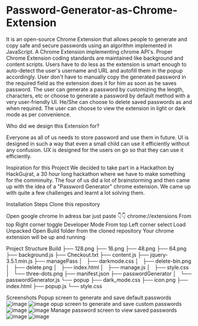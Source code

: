 # Password-Generator-as-Chrome-Extension
It is an open-source Chrome Extension that allows people to generate and copy safe and secure passwords using an algorithm implemented in JavaScript.
A Chrome Extension implementing chrome API's. Proper Chrome Extension coding standards are maintained like background and content scripts.
Users have to do less as the extension is smart enough to auto-detect the user's username and URL and autofill them in the popup accordingly.
User don't have to manually copy the generated password in the required field as the extension does it for him as soon as he saves password.
The user can generate a password by customizing the length, characters, etc or choose to generate a password by default method with a very user-friendly UI.
He/She can choose to delete saved passwords as and when required. 
The user can choose to view the extension in light or dark mode as per convenience.

Who did we design this Extension for?

Everyone as all of us needs to store password and use them in future.
UI is designed in such a way that even a small child can use it efficiently without any confusion.
UX is designed for the users on go so that they can use it efficiently.

Inspiration for this Project
We decided to take part in a Hackathon by HackGujrat, a 30 hour long hackathon where we have to make something for the comminuity.
The four of us did a lot of brainstorming and then came up with the idea of a "Password Generator" chrome extension. We came up with quite a few challenges and learnt a lot solving them.

Installation Steps
Clone this repository

Open google chrome
In adress bar just paste 👇👇
chrome://extensions
From top Right corner toggle Developer Mode
From top Left corner select Load Unpacked
Open Build folder from the cloned repository
Your chrome extension will be up and running

Project Structure
Build
    ├── 128.png
    ├── 16.png
    ├── 48.png
    ├── 64.png
    ├── background.js
    ├── Checkout.txt
    ├── content.js
    ├── jquery-3.5.1.min.js
    ├── managePass
    │   ├── darkmode.css
    │   ├── delete-bin.png
    │   ├── delete.png
    │   ├── index.html
    │   ├── manage.js
    │   ├── style.css
    │   └── three-dots.png
    ├── manifest.json
    ├── passwordGenerator
    │   └── passwordGenerator.js
    └── popup
        ├── dark_mode.css
        ├── icon.png
        ├── index.html
        ├── popup.js
        └── style.css
        
  Screenshots
Popup screen to generate and save default passwords
![image](https://user-images.githubusercontent.com/113758890/190871741-dfafacf3-0342-4b5f-903b-19655c0bc343.png)
![image](https://user-images.githubusercontent.com/113758890/190871746-19bed64d-3b5f-4785-a700-8f7605b1f0c1.png)
opup screen to generate and save custom passwords
![image](https://user-images.githubusercontent.com/113758890/190871797-0b4c4d40-e57c-4c61-ad0d-0c8ea3eef3d4.png)
![image](https://user-images.githubusercontent.com/113758890/190871803-bfebdea1-56f2-41b1-a0b4-933a461e6b02.png)
Manage password screen to view saved passwords
![image](https://user-images.githubusercontent.com/113758890/190871808-6647d553-12f0-40ee-bd4c-f5117a3efc83.png)
![image](https://user-images.githubusercontent.com/113758890/190871815-46ff6fe7-30c4-487e-bd03-cacb62dc9d82.png)




